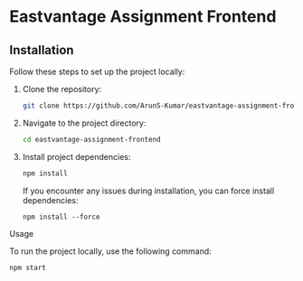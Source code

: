 # Eastvantage Assignment Frontend

## Installation

Follow these steps to set up the project locally:

1. Clone the repository:

   ```bash
   git clone https://github.com/ArunS-Kumar/eastvantage-assignment-frontend.git
   ```

2. Navigate to the project directory:

   ```bash
   cd eastvantage-assignment-frontend
   ```

3. Install project dependencies:

   ```bash
   npm install
   ```

   If you encounter any issues during installation, you can force install dependencies:

   ```
   npm install --force
   ```

Usage

To run the project locally, use the following command:

```
npm start
```
